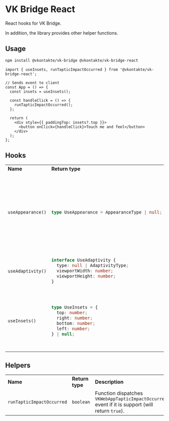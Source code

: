 # VK Bridge React

React hooks for VK Bridge.

In addition, the library provides other helper functions.

## Usage

```sh
npm install @vkontakte/vk-bridge @vkontakte/vk-bridge-react
```

```tsx
import { useInsets, runTapticImpactOccurred } from '@vkontakte/vk-bridge-react';

// Sends event to client
const App = () => {
  const insets = useInsets();

  const handleClick = () => {
    runTapticImpactOccurred();
  };

  return (
    <div style={{ paddingTop: insets?.top }}>
      <button onClick={handleClick}>Touch me and feel</button>
    </div>
  );
};
```

## Hooks

<table>

<tr>
  <td> <b>Name</b> </td>
  <td> <b>Return type</b> </td>
  <td> <b>Description</b> </td>
</tr>

<tr>
  <td> <code>useAppearance()</code> </td>
  <td>

<!-- prettier-ignore -->
  ```ts
  type UseAppearance = AppearanceType | null;
  ```

  </td>
  <td>

<!-- prettier-ignore -->
  Hook listens to update the `appearance` property of the `VKWebAppUpdateConfig` event. It dispatches the `VKWebAppGetConfig` event on first initialization.

<!-- prettier-ignore -->
  > **Note:** hook works only for `vkBridge.isEmbedded()` mode.

  </td>
</tr>

<tr>
  <td> <code>useAdaptivity()</code> </td>
  <td>

<!-- prettier-ignore -->
  ```ts
  interface UseAdaptivity {
    type: null | AdaptivityType;
    viewportWidth: number;
    viewportHeight: number;
  }
  ```

  </td>
  <td> Hook listens to update the <code>adaptivity</code> property of the <code>VKWebAppUpdateConfig</code> event. </td>
</tr>

<tr>
  <td> <code>useInsets()</code> </td>
  <td>

<!-- prettier-ignore -->
  ```ts
  type UseInsets = {
    top: number;
    right: number;
    bottom: number;
    left: number;
  } | null;
  ```

  </td>
  <td>

<!-- prettier-ignore -->
  Hook listens to update the `insets` property of the `VKWebAppUpdateConfig` event.

<!-- prettier-ignore -->
  > **Note:** when the virtual keyboard is visible, _inset_ of _bottom_ corresponds to **0**.

  </td>
</tr>

</table>

## Helpers

<table>

<tr>
  <td> <b>Name</b> </td>
  <td> <b>Return type</b> </td>
  <td> <b>Description</b> </td>
</tr>

<tr>
  <td> <code>runTapticImpactOccurred</code> </td>
  <td> <code>boolean</code> </td>
  <td> Function dispatches <code>VKWebAppTapticImpactOccurred</code> event if it is support (will return <code>true</code>). </td>
</tr>

</table>
